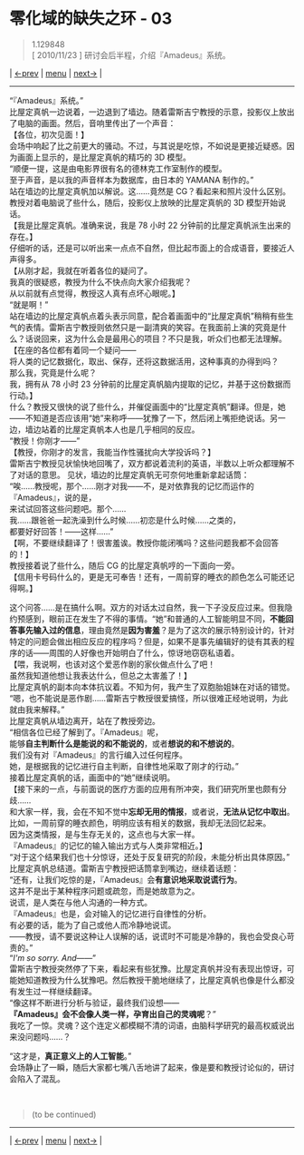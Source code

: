 # 零化域的缺失之环 - 03
> 1.129848  
> [ 2010/11/23 ] 研讨会后半程，介绍『Amadeus』系统。  

| [←prev](./0002) | [menu](../) | [next→](./0004) |

---

“『Amadeus』系统。”  
比屋定真帆一边说着，一边退到了墙边。随着雷斯吉宁教授的示意，投影仪上放出了电脑的画面。然后，音响里传出了一个声音：  
【各位，初次见面！】  
会场中响起了比之前更大的骚动。不过，与其说是吃惊，不如说是更接近疑惑。因为画面上显示的，是比屋定真帆的精巧的 3D 模型。  
“顺便一提，这是由电影界很有名的德林克工作室制作的模型。  
 至于声音，是以我的声音样本为数据库，由日本的 YAMANA 制作的。”  
站在墙边的比屋定真帆加以解说。这……竟然是 CG？看起来和照片没什么区别。教授对着电脑说了些什么，随后，投影仪上放映的比屋定真帆的 3D 模型开始说话。  
【我是比屋定真帆。准确来说，我是 78 小时 22 分钟前的比屋定真帆派生出来的存在。】  
仔细听的话，还是可以听出来一点点不自然，但比起市面上的合成语音，要接近人声得多。  
【从刚才起，我就在听着各位的疑问了。  
 我真的很疑惑，教授为什么不快点向大家介绍我呢？  
 从以前就有点觉得，教授这人真有点坏心眼呢。】  
“就是啊！”   
站在墙边的比屋定真帆点着头表示同意，配合着画面中的“比屋定真帆”稍稍有些生气的表情。雷斯吉宁教授则依然只是一副清爽的笑容。在我面前上演的究竟是什么？话说回来，这为什么会是最用心的项目？不只是我，听众们也都无法理解。  
【在座的各位都有着同一个疑问——  
 将人类的记忆数据化，取出、保存，还将这数据活用，这种事真的办得到吗？  
 那么我，究竟是什么呢？  
 我，拥有从 78 小时 23 分钟前的比屋定真帆脑内提取的记忆，并基于这份数据而行动。】  
什么？教授又很快的说了些什么，并催促画面中的“比屋定真帆”翻译。但是，她——不知道是否应该用“她”来称呼——犹豫了一下，然后闭上嘴拒绝说话。另一边，墙边站着的比屋定真帆本人也是几乎相同的反应。  
“教授！你刚才——”  
【教授，你刚才的发言，我能当作性骚扰向大学投诉吗？】  
雷斯吉宁教授见状愉快地回嘴了，双方都说着流利的英语，半数以上听众都理解不了对话的意思。 见状，墙边的比屋定真帆无可奈何地重新拿起话筒：  
“唉……教授呢，那个……刚才对我——不，是对依靠我的记忆而运作的『Amadeus』，说的是，  
 来试试回答这些问题吧。那个……  
 我……跟爸爸一起洗澡到什么时候……初恋是什么时候……之类的，  
 都要好好回答！——这样……”  
【啊，不要继续翻译了！很害羞诶。教授你能闭嘴吗？这些问题我都不会回答的！】  
教授接着说了些什么，随后 CG 的比屋定真帆哼的一下面向一旁。  
【信用卡号码什么的，更是无可奉告！还有，一周前穿的睡衣的颜色怎么可能还记得啊。】  

这个问答……是在搞什么啊。双方的对话太过自然，我一下子没反应过来。但我隐约预感到，眼前正在发生了不得的事情。“她”和普通的人工智能明显不同，**不能回答事先输入过的信息**，理由竟然是**因为害羞**？是为了这次的展示特别设计的，针对特定的问题会做出相应反应的程序吗？但是，如果不是事先编辑好的徒有其表的程序的话——周围的人好像也开始明白了什么，惊讶地窃窃私语着。  
【喂，我说啊，也该对这个爱恶作剧的家伙做点什么了吧！  
 虽然我知道他想让我表达什么，但总之太害羞了！】  
比屋定真帆的副本向本体抗议着。不知为何，我产生了双胞胎姐妹在对话的错觉。  
“嗯，也不能说是恶作剧……雷斯吉宁教授很爱搞怪，所以很难正经地说明，为此就由我来解释。”  
比屋定真帆从墙边离开，站在了教授旁边。  
“相信各位已经了解到了。『Amadeus』呢，  
 能够**自主判断什么是能说的和不能说的**，或者**想说的和不想说的**。  
 我们没有对『Amadeus』的言行编入过任何程序。  
 她，是根据我的记忆进行自主判断，自律性地采取了刚才的行动。”  
接着比屋定真帆的话，画面中的“她”继续说明。  
【接下来的一点，与前面说的医疗方面的应用有所冲突，我们研究所里也颇有分歧……  
 和大家一样，我，会在不知不觉中**忘却无用的情报**，或者说，**无法从记忆中取出**。  
 比如，一周前穿的睡衣颜色，明明应该有相关的数据，我却无法回忆起来。  
 因为这类情报，是与生存无关的，这点也与大家一样。  
 『Amadeus』的记忆的输入输出方式与人类非常相近。】  
“对于这个结果我们也十分惊讶，还处于反复研究的阶段，未能分析出具体原因。”  
比屋定真帆总结道。雷斯吉宁教授把话筒拿到嘴边，继续着话题：  
“还有，让我们吃惊的是，『Amadeus』会**有意识地采取说谎行为**。  
 这并不是出于某种程序问题或疏忽，而是她故意为之。  
 说谎，是人类在与他人沟通的一种方式。  
 『Amadeus』也是，会对输入的记忆进行自律性的分析。  
 有必要的话，能为了自己或他人而冷静地说谎。  
 ——教授，请不要说这种让人误解的话，说谎时不可能是冷静的，我也会受良心苛责的。”  
“*I'm so sorry. And——*”  
雷斯吉宁教授突然停了下来，看起来有些犹豫。比屋定真帆并没有表现出惊讶，可能她知道教授为什么犹豫吧。然后教授干脆地继续了，比屋定真帆也像是什么都没有发生过一样继续翻译。  
“像这样不断进行分析与验证，最终我们设想——  
 **『Amadeus』会不会像人类一样，孕育出自己的灵魂呢**？”  
我吃了一惊。灵魂？这个连定义都模糊不清的词语，由脑科学研究的最高权威说出来没问题吗……？  

“这才是，**真正意义上的人工智能**。”  
会场静止了一瞬，随后大家都七嘴八舌地讲了起来，像是要和教授讨论似的，研讨会陷入了混乱。  


<br/>

> (to be continued)
---

| [←prev](./0002) | [menu](../) | [next→](./0004) |
